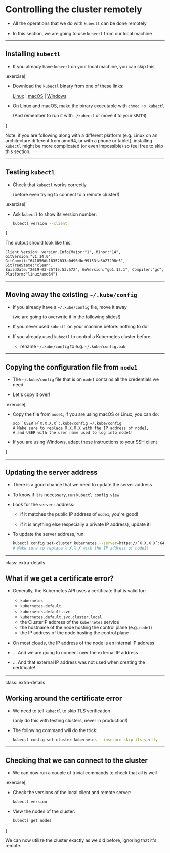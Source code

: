 # Controlling the cluster remotely

- All the operations that we do with `kubectl` can be done remotely

- In this section, we are going to use `kubectl` from our local machine

---

## Installing `kubectl`

- If you already have `kubectl` on your local machine, you can skip this

.exercise[

<!-- ##VERSION## -->

- Download the `kubectl` binary from one of these links:

  [Linux](https://storage.googleapis.com/kubernetes-release/release/v1.14.0/bin/linux/amd64/kubectl)
  |
  [macOS](https://storage.googleapis.com/kubernetes-release/release/v1.14.0/bin/darwin/amd64/kubectl)
  |
  [Windows](https://storage.googleapis.com/kubernetes-release/release/v1.14.0/bin/windows/amd64/kubectl.exe)

- On Linux and macOS, make the binary executable with `chmod +x kubectl`

  (And remember to run it with `./kubectl` or move it to your `$PATH`)

]

Note: if you are following along with a different platform (e.g. Linux on an architecture different from amd64, or with a phone or tablet), installing `kubectl` might be more complicated (or even impossible) so feel free to skip this section.

---

## Testing `kubectl`

- Check that `kubectl` works correctly

  (before even trying to connect to a remote cluster!)

.exercise[

- Ask `kubectl` to show its version number:
  ```bash
  kubectl version --client
  ```

]

The output should look like this:
```
Client Version: version.Info{Major:"1", Minor:"14", GitVersion:"v1.14.0",
GitCommit:"641856db18352033a0d96dbc99153fa3b27298e5", GitTreeState:"clean",
BuildDate:"2019-03-25T15:53:57Z", GoVersion:"go1.12.1", Compiler:"gc",
Platform:"linux/amd64"}
```

---

## Moving away the existing `~/.kube/config`

- If you already have a `~/.kube/config` file, move it away

  (we are going to overwrite it in the following slides!)

- If you never used `kubectl` on your machine before: nothing to do!

- If you already used `kubectl` to control a Kubernetes cluster before:

  - rename `~/.kube/config` to e.g. `~/.kube/config.bak`

---

## Copying the configuration file from `node1`

- The `~/.kube/config` file that is on `node1` contains all the credentials we need

- Let's copy it over!

.exercise[

- Copy the file from `node1`; if you are using macOS or Linux, you can do:
  ```
  scp `USER`@`X.X.X.X`:.kube/config ~/.kube/config
  # Make sure to replace X.X.X.X with the IP address of node1,
  # and USER with the user name used to log into node1!
  ```

- If you are using Windows, adapt these instructions to your SSH client

]

---

## Updating the server address

- There is a good chance that we need to update the server address

- To know if it is necessary, run `kubectl config view`

- Look for the `server:` address:

  - if it matches the public IP address of `node1`, you're good!

  - if it is anything else (especially a private IP address), update it!

- To update the server address, run:
  ```bash
  kubectl config set-cluster kubernetes --server=https://`X.X.X.X`:6443
  # Make sure to replace X.X.X.X with the IP address of node1!
  ```

---

class: extra-details

## What if we get a certificate error?

- Generally, the Kubernetes API uses a certificate that is valid for:

  - `kubernetes`
  - `kubernetes.default`
  - `kubernetes.default.svc`
  - `kubernetes.default.svc.cluster.local`
  - the ClusterIP address of the `kubernetes` service
  - the hostname of the node hosting the control plane (e.g. `node1`)
  - the IP address of the node hosting the control plane

- On most clouds, the IP address of the node is an internal IP address

- ... And we are going to connect over the external IP address

- ... And that external IP address was not used when creating the certificate!

---

class: extra-details

## Working around the certificate error

- We need to tell `kubectl` to skip TLS verification

  (only do this with testing clusters, never in production!)

- The following command will do the trick:
  ```bash
  kubectl config set-cluster kubernetes --insecure-skip-tls-verify
  ```

---

## Checking that we can connect to the cluster

- We can now run a couple of trivial commands to check that all is well

.exercise[

- Check the versions of the local client and remote server:
  ```bash
  kubectl version
  ```

- View the nodes of the cluster:
  ```bash
  kubectl get nodes
  ```

]

We can now utilize the cluster exactly as we did before, ignoring that it's remote.
